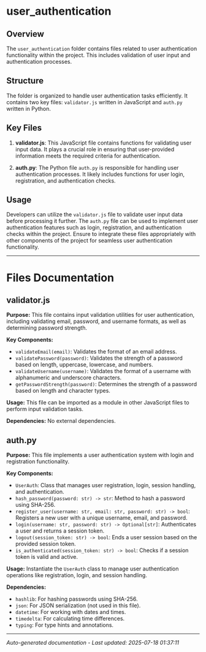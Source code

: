 # user_authentication

## Overview
The `user_authentication` folder contains files related to user authentication functionality within the project. This includes validation of user input and authentication processes.

## Structure
The folder is organized to handle user authentication tasks efficiently. It contains two key files: `validator.js` written in JavaScript and `auth.py` written in Python.

## Key Files
1. **validator.js**: This JavaScript file contains functions for validating user input data. It plays a crucial role in ensuring that user-provided information meets the required criteria for authentication.
   
2. **auth.py**: The Python file `auth.py` is responsible for handling user authentication processes. It likely includes functions for user login, registration, and authentication checks.

## Usage
Developers can utilize the `validator.js` file to validate user input data before processing it further. The `auth.py` file can be used to implement user authentication features such as login, registration, and authentication checks within the project. Ensure to integrate these files appropriately with other components of the project for seamless user authentication functionality.

---

# Files Documentation

## validator.js

**Purpose:** This file contains input validation utilities for user authentication, including validating email, password, and username formats, as well as determining password strength.

**Key Components:**
- `validateEmail(email)`: Validates the format of an email address.
- `validatePassword(password)`: Validates the strength of a password based on length, uppercase, lowercase, and numbers.
- `validateUsername(username)`: Validates the format of a username with alphanumeric and underscore characters.
- `getPasswordStrength(password)`: Determines the strength of a password based on length and character types.

**Usage:** This file can be imported as a module in other JavaScript files to perform input validation tasks.

**Dependencies:** No external dependencies.

## auth.py

**Purpose:** This file implements a user authentication system with login and registration functionality.

**Key Components:**
- `UserAuth`: Class that manages user registration, login, session handling, and authentication.
- `hash_password(password: str) -> str`: Method to hash a password using SHA-256.
- `register_user(username: str, email: str, password: str) -> bool`: Registers a new user with a unique username, email, and password.
- `login(username: str, password: str) -> Optional[str]`: Authenticates a user and returns a session token.
- `logout(session_token: str) -> bool`: Ends a user session based on the provided session token.
- `is_authenticated(session_token: str) -> bool`: Checks if a session token is valid and active.

**Usage:** Instantiate the `UserAuth` class to manage user authentication operations like registration, login, and session handling.

**Dependencies:**
- `hashlib`: For hashing passwords using SHA-256.
- `json`: For JSON serialization (not used in this file).
- `datetime`: For working with dates and times.
- `timedelta`: For calculating time differences.
- `typing`: For type hints and annotations.

---
*Auto-generated documentation - Last updated: 2025-07-18 01:37:11*
